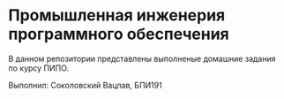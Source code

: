 # Промышленная инженерия программного обеспечения
В данном репозитории представлены выполненые домашние задания по курсу ПИПО.

Выполнил: Соколовский Вацлав, БПИ191
